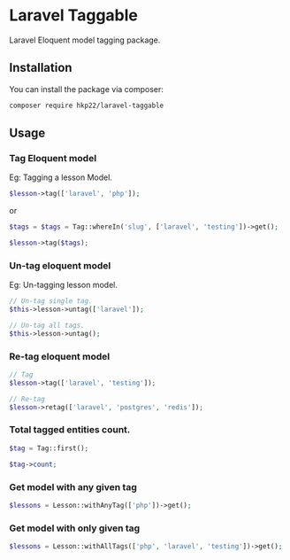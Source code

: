 # Laravel Taggable

Laravel Eloquent model tagging package.

## Installation

You can install the package via composer:

```bash
composer require hkp22/laravel-taggable
```

## Usage

### Tag Eloquent model
Eg: Tagging a lesson Model.

```php
$lesson->tag(['laravel', 'php']);
```
or

```php
$tags = $tags = Tag::whereIn('slug', ['laravel', 'testing'])->get();

$lesson->tag($tags);
```

### Un-tag eloquent model
Eg: Un-tagging lesson model.

```php
// Un-tag single tag.
$this->lesson->untag(['laravel']);

// Un-tag all tags.
$this->lesson->untag();    
```

### Re-tag eloquent model
```php
// Tag
$lesson->tag(['laravel', 'testing']);

// Re-tag
$lesson->retag(['laravel', 'postgres', 'redis']);
```

### Total tagged entities count.

```php
$tag = Tag::first();

$tag->count;
```

### Get model with any given tag

```php
$lessons = Lesson::withAnyTag(['php'])->get();
```

### Get model with only given tag

```php
$lessons = Lesson::withAllTags(['php', 'laravel', 'testing'])->get();
```

